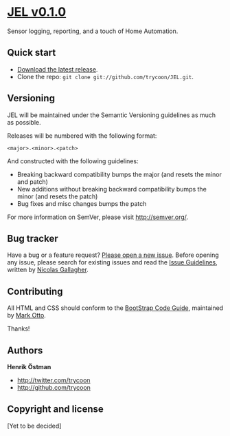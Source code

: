 # [JEL v0.1.0](http://github.com/trycoon/JEL)

Sensor logging, reporting, and a touch of Home Automation.


## Quick start

* [Download the latest release](https://github.com/trycoon/JEL/zipball/master).
* Clone the repo: `git clone git://github.com/trycoon/JEL.git`.



## Versioning

JEL will be maintained under the Semantic Versioning guidelines as much as possible.

Releases will be numbered with the following format:

`<major>.<minor>.<patch>`

And constructed with the following guidelines:

* Breaking backward compatibility bumps the major (and resets the minor and patch)
* New additions without breaking backward compatibility bumps the minor (and resets the patch)
* Bug fixes and misc changes bumps the patch

For more information on SemVer, please visit http://semver.org/.



## Bug tracker

Have a bug or a feature request? [Please open a new issue](https://github.com/trycoon/JEL/issues). Before opening any issue, please search for existing issues and read the [Issue Guidelines](https://github.com/necolas/issue-guidelines), written by [Nicolas Gallagher](https://github.com/necolas/).



## Contributing

All HTML and CSS should conform to the [BootStrap Code Guide](http://github.com/mdo/code-guide), maintained by [Mark Otto](http://github.com/mdo).

Thanks!



## Authors

**Henrik Östman**

+ http://twitter.com/trycoon
+ http://github.com/trycoon


## Copyright and license

[Yet to be decided]
